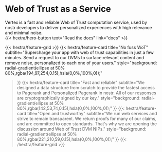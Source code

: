 <div class="hx-text-center">
  <div class="hx-mt-6 hx-mb-6">
    <h1 id="hero" class="gradient-text">Web of Trust as a Service</h1>
  </div>

  <div class="hx-mb-12">
    <span class="subhero not-prose hx-text-xl hx-text-gray-600 dark:hx-text-gray-400 sm:hx-text-xl">Vertex is a fast and reliable Web of Trust computation service, used by nostr developers to deliver personalized experiences with high relevance and minimal noise.</span>
  </div>

  <div class="hx-mb-6">
  {{< hextra/hero-button text="Read the docs" link="docs" >}}
  </div>

</div>

<div class="hx-mt-12"></div>

{{< hextra/feature-grid >}}
  {{< hextra/feature-card
    title="No fuss WoT"
    subtitle="Supercharge your app with web of trust capabilities in just a few minutes. Send a request to our DVMs to surface relevant content and remove noise, personalized to each one of your users."
    style="background: radial-gradient(ellipse at 50% 80%,rgba(194,97,254,0.15),hsla(0,0%,100%,0));"
  >}}
  {{< hextra/feature-card
    title="Fast and reliable"
    subtitle="We designed a data structure from scratch to provide the fastest access to Pagerank and Personalized Pagerank in nostr. All of our responses are cryptographically signed by our key."
    style="background: radial-gradient(ellipse at 50% 80%,rgba(142,53,74,0.15),hsla(0,0%,100%,0));"
  >}}
  {{< hextra/feature-card
    title="Open and trustworthy"
    subtitle="We run web services and strive to remain transparent. We return proofs for many of our claims, and are committed to open standards. That's why we are opening the discussion around Web of Trust DVM NIPs."
    style="background: radial-gradient(ellipse at 50% 80%,rgba(221,210,59,0.15),hsla(0,0%,100%,0));"
  >}}
{{< /hextra/feature-grid >}}